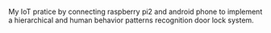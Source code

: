 My IoT pratice by connecting raspberry pi2 and android phone to implement a hierarchical and human behavior patterns recognition door lock system.
